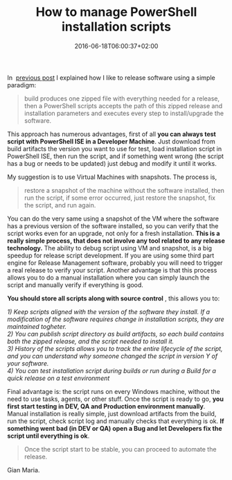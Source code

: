 ﻿---
title: "How to manage PowerShell installation scripts"
description: ""
date: 2016-06-18T06:00:37+02:00
draft: false
tags: [devops,PowerShell]
categories: [DevOps]
---
In  [previous post](http://www.codewrecks.com/blog/index.php/2016/06/03/create-a-release-manager-in-tfs-with-powershell-and-zipped-artifacts/) I explained how I like to release software using a simple paradigm:

> build produces one zipped file with everything needed for a release, then a PowerShell scripts accepts the path of this zipped release and installation parameters and executes every step to install/upgrade the software.

This approach has numerous advantages, first of all  **you can always test script with PowerShell ISE in a Developer Machine**. Just download from build artifacts the version you want to use for test, load installation script in PowerShell ISE, then run the script, and if something went wrong (the script has a bug or needs to be updated) just debug and modify it until it works.

My suggestion is to use Virtual Machines with snapshots. The process is,

> restore a snapshot of the machine without the software installed, then run the script, if some error occurred, just restore the snapshot, fix the script, and run again.

You can do the very same using a snapshot of the VM where the software has a previous version of the software installed, so you can verify that the script works even for an upgrade, not only for a fresh installation.  **This is a really simple process, that does not involve any tool related to any release technology.** The ability to debug script using VM and snapshot, is a big speedup for release script development. If you are using some third part engine for Release Management software, probably you will need to trigger a real release to verify your script. Another advantage is that this process allows you to do a manual installation where you can simply launch the script and manually verify if everything is good.

 **You should store all scripts along with source control** , this allows you to:

*1) Keep scripts aligned with the version of the software they install. If a modification of the software requires change in installation scripts, they are maintained togheter.  
2) You can publish script directory as build artifacts, so each build contains both the zipped release, and the script needed to install it.  
3) History of the scripts allows you to track the entire lifecycle of the script, and you can understand why someone changed the script in version Y of your software.   
4) You can test installation script during builds or run during a Build for a quick release on a test environment*

Final advantage is: the script runs on every Windows machine, without the need to use tasks, agents, or other stuff. Once the script is ready to go,  **you first start testing in DEV, QA and Production environment manually**. Manual installation is really simple, just download artifacts from the build, run the script, check script log and manually checks that everything is ok.  **If something went bad (in DEV or QA) open a Bug and let Developers fix the script until everything is ok**.

> Once the script start to be stable, you can proceed to automate the release.

Gian Maria.
